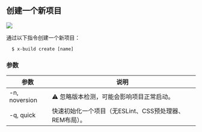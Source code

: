 ## 创建一个新项目

![](https://ws1.sinaimg.cn/large/006tNbRwly1fxvxi0qlnaj31bs0tmwpb.jpg)

通过以下指令创建一个新项目：

```
  $ x-build create [name]
```

### 参数

| 参数 | 说明 |
| - | - |
| -n, noversion | ⚠️ 忽略版本检测，可能会影响项目正常启动。 |
| -q, quick | 快速初始化一个项目（无ESLint、CSS预处理器、REM布局）。 |